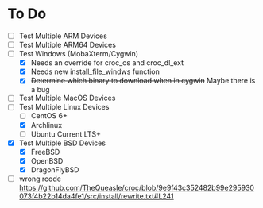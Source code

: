 # To Do
- [ ] Test Multiple ARM Devices
- [ ] Test Multiple ARM64 Devices
- [ ] Test Windows (MobaXterm/Cygwin)
  - [x] Needs an override for croc_os and croc_dl_ext
  - [x] Needs new install_file_windws function
  - [x] ~~Determine which binary to download when in cygwin~~ Maybe there is a bug
- [ ] Test Multiple MacOS Devices
- [ ] Test Multiple Linux Devices
  - [ ] CentOS 6+
  - [x] Archlinux
  - [ ] Ubuntu Current LTS+
- [x] Test Multiple BSD Devices
  - [x] FreeBSD
  - [x] OpenBSD
  - [x] DragonFlyBSD
- [ ] wrong rcode https://github.com/TheQueasle/croc/blob/9e9f43c352482b99e295930073f4b22b14da4fe1/src/install/rewrite.txt#L241
